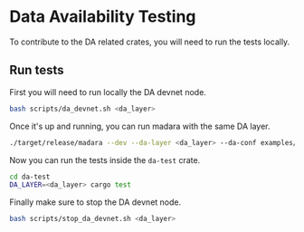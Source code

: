 # Data Availability Testing

To contribute to the DA related crates, you will need to run the tests locally.

## Run tests

First you will need to run locally the DA devnet node.

```bash
bash scripts/da_devnet.sh <da_layer>
```

Once it's up and running, you can run madara with the same DA layer.

```bash
./target/release/madara --dev --da-layer <da_layer> --da-conf examples/da-confs/<da_layer>.json
```

Now you can run the tests inside the `da-test` crate.

```bash
cd da-test
DA_LAYER=<da_layer> cargo test
```

Finally make sure to stop the DA devnet node.

```bash
bash scripts/stop_da_devnet.sh <da_layer>
```
